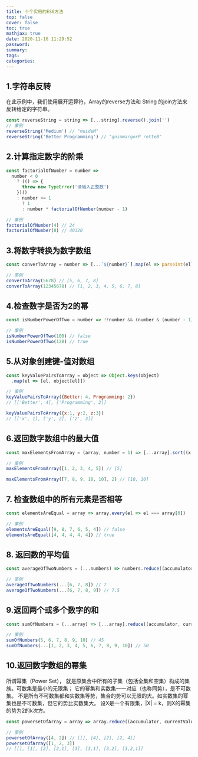 ```yaml
---
title: 十个实用的ES6方法
top: false
cover: false
toc: true
mathjax: true
date: 2020-11-16 11:29:52
password:
summary:
tags:
categories:
---
```


## 1.字符串反转

在此示例中，我们使用展开运算符，Array的reverse方法和 String 的join方法来反转给定的字符串。

```js
const reverseString = string => [...string].reverse().join('')
// 事例
reverseString('Medium') // "muideM"
reverseString('Better Programming') // "gnimmargorP retteB"
```

## 2.计算指定数字的阶乘

```js
const factorialOfNumber = number => 
  number < 0
    ? (() => {
      throw new TypeError('请输入正整数')
    })()
    : number <= 1
      ? 1
      : number * factorialOfNumber(number - 1)

// 事例
factorialOfNumber(4) // 24
factorialOfNumber(8) // 40320
```

## 3.将数字转换为数字数组

```js
const converToArray = number => [...`${number}`].map(el => parseInt(el))

// 事例
converToArray(5678) // [5, 6, 7, 8]
converToArray(12345678) // [1, 2, 3, 4, 5, 6, 7, 8]
```

## 4.检查数字是否为2的幂

```js
const isNumberPowerOfTwo = number => !!number && (number & (number - 1)) == 0

// 事例
isNumberPowerOfTwo(100) // false
isNumberPowerOfTwo(128) // true
```

## 5.从对象创建键-值对数组

```js
const keyValuePairsToArray = object => Object.keys(object)
  .map(el => [el, object[el]])

// 事例
keyValuePairsToArray({Better: 4, Programming: 2})
// [['Better', 4], ['Programming', 2]]

keyValuePairsToArray({x:1, y:2, z:3})
// [['x', 1], ['y', 2], ['z', 3]]
```

## 6.返回数字数组中的最大值

```js
const maxElementsFromArray = (array, number = 1) => [...array].sort((x, y) => y -x).slice(0, number)

// 事例
maxElementsFromArray([1, 2, 3, 4, 5]) // [5]

maxElementsFromArray([7, 8, 9, 10, 10], 2) // [10, 10]
```

## 7. 检查数组中的所有元素是否相等

```js
const elementsAreEqual = array => array.every(el => el === array[0])

// 事例
elementsAreEqual([9, 8, 7, 6, 5, 4]) // false
elementsAreEqual([4, 4, 4, 4, 4]) // true
```

## 8. 返回数的平均值

```js
const averageOfTwoNumbers = (...numbers) => numbers.reduce((accumulator, currentValue) => accumulator + currentValue, 0) / numbers.length

// 事例
averageOfTwoNumbers(...[6, 7, 8]) // 7
averageOfTwoNumbers(...[6, 7, 8, 9]) // 7.5
```

## 9.返回两个或多个数字的和

```js
const sumOfNumbers = (...array) => [...array].reduce((accumulator, currentValue) => accumulator + currentValue, 0)

// 事例
sumOfNumbers(5, 6, 7, 8, 9, 10) // 45
sumOfNumbers(...[1, 2, 3, 4, 5, 6, 7, 8, 9, 10]) // 50
```

## 10.返回数字数组的幂集

所谓幂集（Power Set）， 就是原集合中所有的子集（包括全集和空集）构成的集族。可数集是最小的无限集； 它的幂集和实数集一一对应（也称同势），是不可数集。 不是所有不可数集都和实数集等势，集合的势可以无限的大。如实数集的幂集也是不可数集，但它的势比实数集大。 设X是一个有限集，|X| = k，则X的幂集的势为2的k次方。

```js
const powersetOfArray = array => array.reduce((accumulator, currentValue) => accumulator.concat(accumulator.map(el => [currentValue].concat(el))), [[]])

// 事例
powersetOfArray([4, 2]) // [[], [4], [2], [2, 4]]
powersetOfArray([1, 2, 3])
// [[], [1], [2], [2,1], [3], [3,1], [3,2], [3,2,1]]
```
